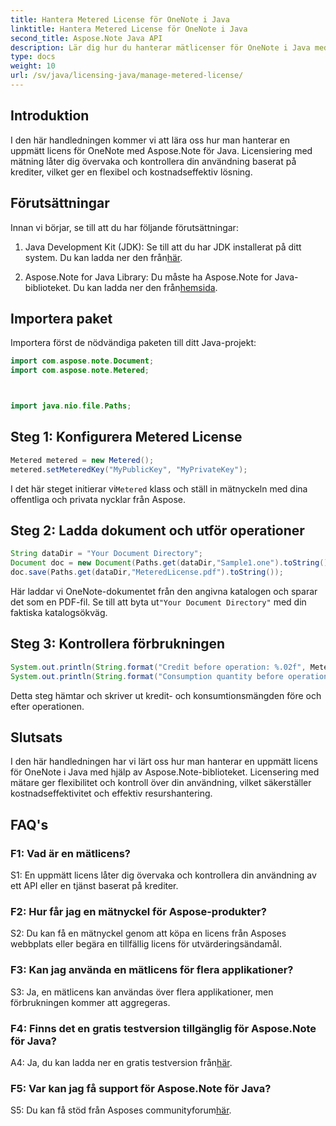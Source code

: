 ```yaml
---
title: Hantera Metered License för OneNote i Java
linktitle: Hantera Metered License för OneNote i Java
second_title: Aspose.Note Java API
description: Lär dig hur du hanterar mätlicenser för OneNote i Java med Aspose.Note-biblioteket. Kontrollera användningen, övervaka krediter och optimera kostnaderna effektivt.
type: docs
weight: 10
url: /sv/java/licensing-java/manage-metered-license/
---
```

## Introduktion

I den här handledningen kommer vi att lära oss hur man hanterar en uppmätt licens för OneNote med Aspose.Note för Java. Licensiering med mätning låter dig övervaka och kontrollera din användning baserat på krediter, vilket ger en flexibel och kostnadseffektiv lösning.

## Förutsättningar

Innan vi börjar, se till att du har följande förutsättningar:

1.  Java Development Kit (JDK): Se till att du har JDK installerat på ditt system. Du kan ladda ner den från[här](https://www.oracle.com/java/technologies/javase-jdk11-downloads.html).
   
2. Aspose.Note for Java Library: Du måste ha Aspose.Note for Java-biblioteket. Du kan ladda ner den från[hemsida](https://releases.aspose.com/note/java/).

## Importera paket

Importera först de nödvändiga paketen till ditt Java-projekt:

```java
import com.aspose.note.Document;
import com.aspose.note.Metered;



import java.nio.file.Paths;
```

## Steg 1: Konfigurera Metered License

```java
Metered metered = new Metered();
metered.setMeteredKey("MyPublicKey", "MyPrivateKey");
```

 I det här steget initierar vi`Metered` klass och ställ in mätnyckeln med dina offentliga och privata nycklar från Aspose.

## Steg 2: Ladda dokument och utför operationer

```java
String dataDir = "Your Document Directory";
Document doc = new Document(Paths.get(dataDir,"Sample1.one").toString());
doc.save(Paths.get(dataDir,"MeteredLicense.pdf").toString());
```

 Här laddar vi OneNote-dokumentet från den angivna katalogen och sparar det som en PDF-fil. Se till att byta ut`"Your Document Directory"` med din faktiska katalogsökväg.

## Steg 3: Kontrollera förbrukningen

```java
System.out.println(String.format("Credit before operation: %.02f", Metered.getConsumptionCredit()));
System.out.println(String.format("Consumption quantity before operation: %.02f", Metered.getConsumptionQuantity()));
```

Detta steg hämtar och skriver ut kredit- och konsumtionsmängden före och efter operationen.

## Slutsats

I den här handledningen har vi lärt oss hur man hanterar en uppmätt licens för OneNote i Java med hjälp av Aspose.Note-biblioteket. Licensering med mätare ger flexibilitet och kontroll över din användning, vilket säkerställer kostnadseffektivitet och effektiv resurshantering.

## FAQ's

### F1: Vad är en mätlicens?

S1: En uppmätt licens låter dig övervaka och kontrollera din användning av ett API eller en tjänst baserat på krediter.
   
### F2: Hur får jag en mätnyckel för Aspose-produkter?

S2: Du kan få en mätnyckel genom att köpa en licens från Asposes webbplats eller begära en tillfällig licens för utvärderingsändamål.
   
### F3: Kan jag använda en mätlicens för flera applikationer?

S3: Ja, en mätlicens kan användas över flera applikationer, men förbrukningen kommer att aggregeras.
   
### F4: Finns det en gratis testversion tillgänglig för Aspose.Note för Java?

 A4: Ja, du kan ladda ner en gratis testversion från[här](https://releases.aspose.com/).
   
### F5: Var kan jag få support för Aspose.Note för Java?

 S5: Du kan få stöd från Asposes communityforum[här](https://forum.aspose.com/c/note/28).